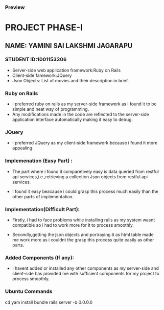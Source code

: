 <div class="g-b g-b--t1of2 split split-preview">
	
<h3 class="title">Preview</h3>
	
<div id="preview" preview=""><h1 id="project-phase-i">PROJECT PHASE-I</h1>
		
<h2 id="name-yamini-sai-lakshmi-jagarapu">NAME: YAMINI SAI LAKSHMI JAGARAPU</h2>
		
<h3 id="student-id-1001153306">STUDENT ID:1001153306</h3>
		
<ul>
		
<li>Server-side web application framework:Ruby on Rails </li>
		
<li>Client-side famework:JQuery </li>
		
<li>Json Objects: List of movies and their description in brief.</li>
		
</ul>
   <h3 id="ruby-on-rails">Ruby on Rails</h3>
<ul>
			
   <li>I preferred ruby on rails as my server-side framework as i found it to be simple and neat way of programming.   </li>
  <li>Any modifications made in the code are reflected to the server-side application interface automatically making it easy to debug. </li>

</ul>

<h3 id="jquery">JQuery</h3>
 <ul>
			
   <li>I preferred JQuery as my client-side framework because i found it more appealing  </li>

</ul>

   <h3 id="implemenation-easy-part-">Implemenation (Easy Part) :</h3>


<ul>

  <li><p>The part where i found it comparetively easy is data queried from restful api services,i.e.,retrieving a collection Json objects from restful api services.</p>
 </li>
<li><p>I found it easy beacause i could grasp this process much easily than the other parts of implementation.</p>
</li>
</ul>
   <h3 id="implementation-difficult-part-">Implementation(Difficult Part):</h3>
<ul>
<li><p>Firstly, i had to face problems while installing rails as my system wasnt compatible so i had to work more for it to process smoothly.</p>
</li>
<li><p>Secondly,getting the json objects and portraying it as html table made me work more as i couldnt the grasp this process quite easily as other parts.</p>
</li>
</ul>
<h3 id="added-components-if-any-">Added Components (If any):</h3>
<ul>
<li>I havent added or installed any other components as my server-side and client-side has provided me with sufficient components for my project to process smoothly.</li>
</ul>
<h3 id="ubuntu-commands">Ubuntu Commands</h3>
<p>cd yam 
			install bundle 
			rails server -b 0.0.0.0</p>
</div>
</div>

